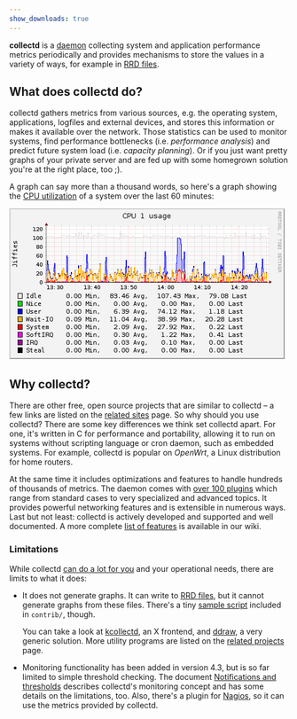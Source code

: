 ```yaml
---
show_downloads: true
---
```


**collectd** is a
[daemon](http://en.wikipedia.org/wiki/Daemon_%28computing%29) collecting system
and application performance metrics periodically and provides mechanisms to
store the values in a variety of ways, for example in [RRD
files](http://oss.oetiker.ch/rrdtool/).

## What does collectd do?

collectd gathers metrics from various sources, e.g. the operating system,
applications, logfiles and external devices, and stores this information or
makes it available over the network.  Those statistics can be used to monitor
systems, find performance bottlenecks (i.e. *performance analysis*) and predict
future system load (i.e. *capacity planning*). Or if you just want pretty graphs
of your private server and are fed up with some homegrown solution you're at the
right place, too&nbsp;;).

A graph can say more than a thousand words, so here's a graph showing the [CPU
utilization](/wiki/index.php/Plugin:CPU) of a system over the last
60&nbsp;minutes:

![Graph of CPU utilization](images/graph-cpu.png)

## Why collectd?

There are other free, open source projects that are similar to collectd&nbsp;– a
few links are listed on the [related sites](related.md) page. So why should you
use collectd? There are some key differences we think set collectd apart. For
one, it's written in C for performance and portability, allowing it to run on
systems without scripting language or cron daemon, such as embedded systems.
For example, collectd is popular on *OpenWrt*, a Linux distribution for home
routers.

At the same time it includes optimizations and features to handle hundreds of
thousands of metrics. The daemon comes with [over
100&nbsp;plugins](/wiki/index.php/Table_of_Plugins) which range from standard
cases to very specialized and advanced topics. It provides powerful networking
features and is extensible in numerous ways. Last but not least: collectd is
actively developed and supported and well documented. A more complete [list of
features](features.html) is available in our wiki.

### Limitations

While collectd [can do a lot for you](features.md) and your operational needs,
there are limits to what it does:

*   It does not generate graphs. It can write to [RRD
    files](http://oss.oetiker.ch/rrdtool/), but it cannot generate graphs from
    these files. There's a tiny [sample
    script](/wiki/index.php/First_steps#Creating_graphs) included in `contrib/`,
    though.
    
    You can take a look at
    [kcollectd](http://www.forwiss.uni-passau.de/~berberic/Linux/kcollectd.html),
    an X&nbsp;frontend, and [ddraw](http://web.taranis.org/drraw/), a very
    generic solution. More utility programs are listed on the [related
    projects](related.md) page.

*   Monitoring functionality has been added in version&nbsp;4.3, but is so far
    limited to simple threshold checking. The document
    [Notifications and thresholds](/wiki/index.php/Notifications_and_thresholds)
    describes collectd's monitoring concept and has some details on the
    limitations, too. Also, there's a plugin for [Nagios](http://nagios.org/),
    so it can use the metrics provided by collectd.
